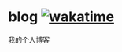 # blog [![wakatime](https://wakatime.com/badge/github/jat001/jat001.github.io.svg)](https://wakatime.com/@Jat/projects/xvolgdxpwf)

我的个人博客
